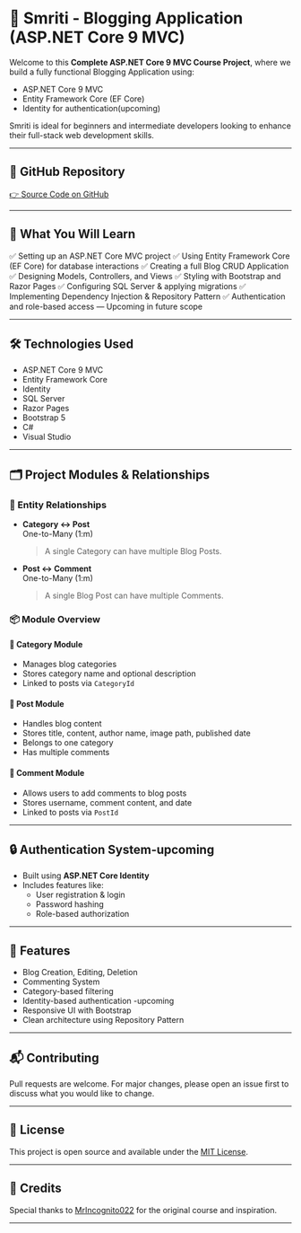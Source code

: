 # 📝 Smriti - Blogging Application (ASP.NET Core 9 MVC)

Welcome to this **Complete ASP.NET Core 9 MVC Course Project**, where we build a fully functional Blogging Application using:

- ASP.NET Core 9 MVC  
- Entity Framework Core (EF Core)  
- Identity for authentication(upcoming)

 Smriti is ideal for beginners and intermediate developers looking to enhance their full-stack web development skills.

---

## 🔗 GitHub Repository

[👉 Source Code on GitHub](https://github.com/moxikavaghela/BlogApp/)

---

## 📌 What You Will Learn

✅ Setting up an ASP.NET Core MVC project
✅ Using Entity Framework Core (EF Core) for database interactions
✅ Creating a full Blog CRUD Application
✅ Designing Models, Controllers, and Views
✅ Styling with Bootstrap and Razor Pages
✅ Configuring SQL Server & applying migrations
✅ Implementing Dependency Injection & Repository Pattern
✅ Authentication and role-based access — Upcoming in future scope

---

## 🛠️ Technologies Used

- ASP.NET Core 9 MVC  
- Entity Framework Core  
- Identity  
- SQL Server  
- Razor Pages  
- Bootstrap 5  
- C#  
- Visual Studio  

---

## 🗂️ Project Modules & Relationships

### 🧩 Entity Relationships

- **Category ↔ Post**  
  One-to-Many (1:m)  
  > A single Category can have multiple Blog Posts.

- **Post ↔ Comment**  
  One-to-Many (1:m)  
  > A single Blog Post can have multiple Comments.

### 📦 Module Overview

#### 📁 Category Module  
- Manages blog categories  
- Stores category name and optional description  
- Linked to posts via `CategoryId`

#### 📝 Post Module  
- Handles blog content  
- Stores title, content, author name, image path, published date  
- Belongs to one category  
- Has multiple comments

#### 💬 Comment Module  
- Allows users to add comments to blog posts  
- Stores username, comment content, and date  
- Linked to posts via `PostId`

---

## 🔒 Authentication System-upcoming

- Built using **ASP.NET Core Identity**  
- Includes features like:
  - User registration & login  
  - Password hashing  
  - Role-based authorization  

---

## 🧪 Features

- Blog Creation, Editing, Deletion  
- Commenting System  
- Category-based filtering  
- Identity-based authentication -upcoming
- Responsive UI with Bootstrap  
- Clean architecture using Repository Pattern  

---

## 📬 Contributing

Pull requests are welcome. For major changes, please open an issue first to discuss what you would like to change.

---

## 📄 License

This project is open source and available under the [MIT License](LICENSE).

---

## 🙌 Credits

Special thanks to [MrIncognito022](https://github.com/MrIncognito022/SyncSyntax) for the original course and inspiration.

---
